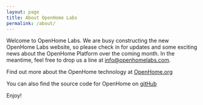 ```yaml
---
layout: page
title: About OpenHome Labs
permalink: /about/
---
```


Welcome to OpenHome Labs.
We are busy constructing the new OpenHome Labs website, so please check in for updates and some exciting news about the OpenHome Platform over the coming month.
In the meantime, feel free to drop us a line at info@openhomelabs.com.

Find out more about the OpenHome technology at [OpenHome.org](http://www.openhome.org/)

You can also find the source code for OpenHome on [gitHub](https://github.com/openhome)

Enjoy!
